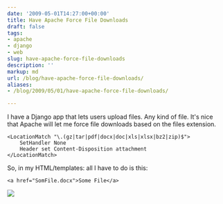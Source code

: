 ```yaml
---
date: '2009-05-01T14:27:00+00:00'
title: Have Apache Force File Downloads
draft: false
tags:
- apache
- django
- web
slug: have-apache-force-file-downloads
description: ''
markup: md
url: /blog/have-apache-force-file-downloads/
aliases:
- /blog/2009/05/01/have-apache-force-file-downloads/

---
```


I have a Django app that lets users upload files. Any kind of file. It's nice that Apache will let me force file downloads based on the files extension.   

```
<LocationMatch "\.(gz|tar|pdf|docx|doc|xls|xlsx|bz2|zip)$">  
    SetHandler None  
    Header set Content-Disposition attachment  
</LocationMatch>  

```
  
So, in my HTML/templates: all I have to do is this:  

```
<a href="SomFile.docx">Some File</a>  

```
![](https://blogger.googleusercontent.com/tracker/4123748873183487963-9046149690255549987?l=bradmontgomery.blogspot.com)